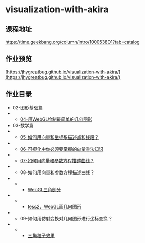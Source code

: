 # visualization-with-akira

## 课程地址

https://time.geekbang.org/column/intro/100053801?tab=catalog

## 作业预览

[https://jhygreatbug.github.io/visualization-with-akira/](https://jhygreatbug.github.io/visualization-with-akira/)

## 作业目录

- 02-图形基础篇
- - [04-用WebGL绘制最简单的几何图形](02-04)
- 03-数学篇
- - [05-如何用向量和坐标系描述点和线段？](03-05)
- - [06-可视化中你必须要掌握的向量乘法知识](03-06)
- - [07-如何用向量和参数方程描述曲线？](03-07)
- - 08-如何用向量和参数方程描述曲线？
- - - [WebGL三角剖分](03-08/draw-polygon-with-webgl)
- - - [tess2、WebGL画几何图形](03-08/tess2-and-star)
- - 09-如何用仿射变换对几何图形进行坐标变换？
- - - [三角粒子效果](03-09/webgl-particles)

